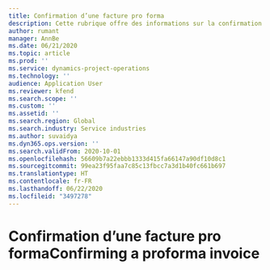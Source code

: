 ```yaml
---
title: Confirmation d’une facture pro forma
description: Cette rubrique offre des informations sur la confirmation d’une facture pro forma.
author: rumant
manager: AnnBe
ms.date: 06/21/2020
ms.topic: article
ms.prod: ''
ms.service: dynamics-project-operations
ms.technology: ''
audience: Application User
ms.reviewer: kfend
ms.search.scope: ''
ms.custom: ''
ms.assetid: ''
ms.search.region: Global
ms.search.industry: Service industries
ms.author: suvaidya
ms.dyn365.ops.version: ''
ms.search.validFrom: 2020-10-01
ms.openlocfilehash: 56609b7a22ebbb1333d415fa66147a90df10d8c1
ms.sourcegitcommit: 99ea23f95faa7c85c13fbcc7a3d1b40fc661b697
ms.translationtype: HT
ms.contentlocale: fr-FR
ms.lasthandoff: 06/22/2020
ms.locfileid: "3497278"
---
```

# <a name="confirming-a-proforma-invoice"></a><span data-ttu-id="02a64-103">Confirmation d’une facture pro forma</span><span class="sxs-lookup"><span data-stu-id="02a64-103">Confirming a proforma invoice</span></span>
